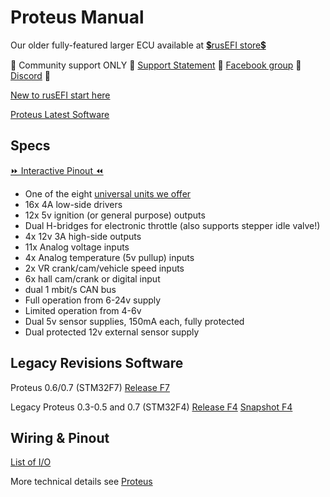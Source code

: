 # Proteus Manual

Our older fully-featured larger ECU available at [💲rusEFI store💲](https://www.shop.rusefi.com/shop/p/spring-blade-cyy7n)

🔴 Community support ONLY 🔴 [Support Statement](https://github.com/rusefi/rusefi/wiki/Support) 🔴 [Facebook group](https://www.facebook.com/groups/rusEfi) 🔴 [Discord](https://github.com/rusefi/rusefi/wiki/Discord) 🔴

[New to rusEFI start here](Home)

[Proteus Latest Software](https://rusefi.com/build_server/rusefi_bundle_proteus_f7.zip)

## Specs

[⏩ Interactive Pinout ⏪](https://rusefi.com/docs/pinouts/proteus/)
* One of the eight [universal units we offer](Hardware)
* 16x 4A low-side drivers
* 12x 5v ignition (or general purpose) outputs
* Dual H-bridges for electronic throttle (also supports stepper idle valve!)
* 4x 12v 3A high-side outputs
* 11x Analog voltage inputs
* 4x Analog temperature (5v pullup) inputs
* 2x VR crank/cam/vehicle speed inputs
* 6x hall cam/crank or digital input
* dual 1 mbit/s CAN bus
* Full operation from 6-24v supply
* Limited operation from 4-6v
* Dual 5v sensor supplies, 150mA each, fully protected
* Dual protected 12v external sensor supply

## Legacy Revisions Software

Proteus 0.6/0.7 (STM32F7)  [Release F7](https://github.com/rusefi/rusefi/releases/latest/download/rusefi_bundle_proteus_f7.zip)

Legacy Proteus 0.3-0.5 and 0.7 (STM32F4) [Release F4](https://github.com/rusefi/rusefi/releases/latest/download/rusefi_bundle_proteus_f4.zip) [Snapshot F4](https://rusefi.com/build_server/rusefi_bundle_proteus_f4.zip)

## Wiring & Pinout

[List of I/O](https://github.com/mck1117/proteus#proteus)

More technical details see [Proteus](Proteus)
